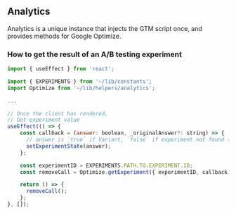 ## Analytics

Analytics is a unique instance that injects the GTM script once, and provides methods for Google Optimize.

### How to get the result of an A/B testing experiment

```.js
import { useEffect } from 'react';

import { EXPERIMENTS } from '~/lib/constants';
import Optimize from '~/lib/helpers/analytics';

...

// Once the client has rendered,
// Get experiment value
useEffect(() => {
    const callback = (answer: boolean, _originalAnswer?: string) => {
      // answer is `true` if Variant, `false` if experiment not found (_originalAnswer === undefined) or default.
      setExperimentState(answer);
    };

    const experimentID = EXPERIMENTS.PATH.TO.EXPERIMENT.ID;
    const removeCall = Optimize.getExperiment({ experimentID, callback });

    return () => {
      removeCall();
    };
}, []);
```
